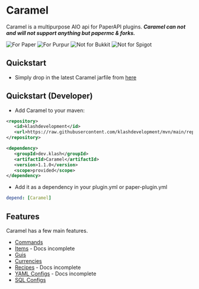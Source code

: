 # Caramel
Caramel is a multipurpose AIO api for PaperAPI plugins. ***Caramel can not and will not support anything but papermc & forks.***

![For Paper](https://cdn.jsdelivr.net/npm/@intergrav/devins-badges@3/assets/cozy/supported/paper_vector.svg)
![For Purpur](https://cdn.jsdelivr.net/npm/@intergrav/devins-badges@3/assets/cozy/supported/purpur_vector.svg)
![Not for Bukkit](https://cdn.jsdelivr.net/npm/@intergrav/devins-badges@3/assets/cozy/unsupported/bukkit_vector.svg)
![Not for Spigot](https://cdn.jsdelivr.net/npm/@intergrav/devins-badges@3/assets/cozy/unsupported/spigot_vector.svg)

## Quickstart
- Simply drop in the latest Caramel jarfile from [here](https://github.com/klashdevelopment/Caramel/releases/tag/latest)

## Quickstart (Developer)
- Add Caramel to your maven:

```xml
<repository>
   <id>klashdevelopment</id>
   <url>https://raw.githubusercontent.com/klashdevelopment/mvn/main/repository/</url>
</repository>

<dependency>
   <groupId>dev.klash</groupId>
   <artifactId>Caramel</artifactId>
   <version>1.1.0</version>
   <scope>provided</scope>
</dependency>
```

- Add it as a dependency in your plugin.yml or paper-plugin.yml

```yaml
depend: [Caramel]
```


## Features
Caramel has a few main features.
- [Commands](https://pages.klash.dev/Caramel/commands)
- [Items](https://pages.klash.dev/Caramel/items) - Docs incomplete
- [Guis](https://pages.klash.dev/Caramel/guis)
- [Currencies](https://pages.klash.dev/Caramel/currencies)
- [Recipes](https://pages.klash.dev/Caramel/recipes) - Docs incomplete
- [YAML Configs](https://pages.klash.dev/Caramel/configs) - Docs incomplete
- [SQL Configs](https://pages.klash.dev/Caramel/sql)
